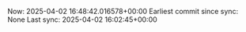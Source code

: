 Now: 2025-04-02 16:48:42.016578+00:00 Earliest commit since sync: None Last sync: 2025-04-02 16:02:45+00:00

